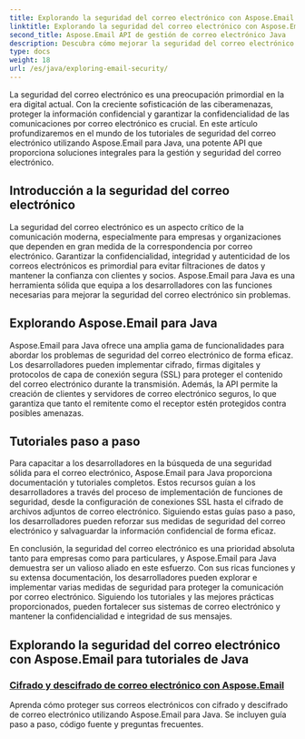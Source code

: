 ```yaml
---
title: Explorando la seguridad del correo electrónico con Aspose.Email para Java
linktitle: Explorando la seguridad del correo electrónico con Aspose.Email para Java
second_title: Aspose.Email API de gestión de correo electrónico Java
description: Descubra cómo mejorar la seguridad del correo electrónico con Aspose.Email para Java. Explore tutoriales paso a paso y mejores prácticas.
type: docs
weight: 18
url: /es/java/exploring-email-security/
---
```


La seguridad del correo electrónico es una preocupación primordial en la era digital actual. Con la creciente sofisticación de las ciberamenazas, proteger la información confidencial y garantizar la confidencialidad de las comunicaciones por correo electrónico es crucial. En este artículo profundizaremos en el mundo de los tutoriales de seguridad del correo electrónico utilizando Aspose.Email para Java, una potente API que proporciona soluciones integrales para la gestión y seguridad del correo electrónico.

## Introducción a la seguridad del correo electrónico

La seguridad del correo electrónico es un aspecto crítico de la comunicación moderna, especialmente para empresas y organizaciones que dependen en gran medida de la correspondencia por correo electrónico. Garantizar la confidencialidad, integridad y autenticidad de los correos electrónicos es primordial para evitar filtraciones de datos y mantener la confianza con clientes y socios. Aspose.Email para Java es una herramienta sólida que equipa a los desarrolladores con las funciones necesarias para mejorar la seguridad del correo electrónico sin problemas.

## Explorando Aspose.Email para Java

Aspose.Email para Java ofrece una amplia gama de funcionalidades para abordar los problemas de seguridad del correo electrónico de forma eficaz. Los desarrolladores pueden implementar cifrado, firmas digitales y protocolos de capa de conexión segura (SSL) para proteger el contenido del correo electrónico durante la transmisión. Además, la API permite la creación de clientes y servidores de correo electrónico seguros, lo que garantiza que tanto el remitente como el receptor estén protegidos contra posibles amenazas.

## Tutoriales paso a paso

Para capacitar a los desarrolladores en la búsqueda de una seguridad sólida para el correo electrónico, Aspose.Email para Java proporciona documentación y tutoriales completos. Estos recursos guían a los desarrolladores a través del proceso de implementación de funciones de seguridad, desde la configuración de conexiones SSL hasta el cifrado de archivos adjuntos de correo electrónico. Siguiendo estas guías paso a paso, los desarrolladores pueden reforzar sus medidas de seguridad del correo electrónico y salvaguardar la información confidencial de forma eficaz.

En conclusión, la seguridad del correo electrónico es una prioridad absoluta tanto para empresas como para particulares, y Aspose.Email para Java demuestra ser un valioso aliado en este esfuerzo. Con sus ricas funciones y su extensa documentación, los desarrolladores pueden explorar e implementar varias medidas de seguridad para proteger la comunicación por correo electrónico. Siguiendo los tutoriales y las mejores prácticas proporcionados, pueden fortalecer sus sistemas de correo electrónico y mantener la confidencialidad e integridad de sus mensajes.

## Explorando la seguridad del correo electrónico con Aspose.Email para tutoriales de Java
### [Cifrado y descifrado de correo electrónico con Aspose.Email](./email-encryption-and-decryption/)
Aprenda cómo proteger sus correos electrónicos con cifrado y descifrado de correo electrónico utilizando Aspose.Email para Java. Se incluyen guía paso a paso, código fuente y preguntas frecuentes.